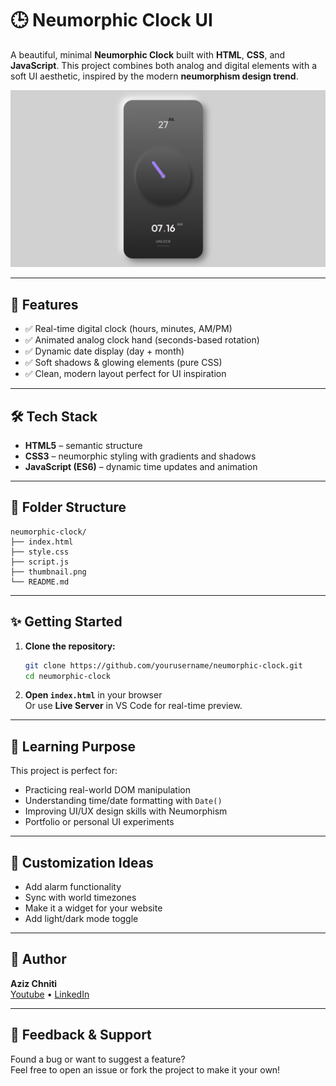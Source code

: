 
# 🕒 Neumorphic Clock UI

A beautiful, minimal **Neumorphic Clock** built with **HTML**, **CSS**, and **JavaScript**. This project combines both analog and digital elements with a soft UI aesthetic, inspired by the modern **neumorphism design trend**.

![Neumorphic Clock Screenshot](./thumbnail.png)

---

## 🚀 Features

- ✅ Real-time digital clock (hours, minutes, AM/PM)
- ✅ Animated analog clock hand (seconds-based rotation)
- ✅ Dynamic date display (day + month)
- ✅ Soft shadows & glowing elements (pure CSS)
- ✅ Clean, modern layout perfect for UI inspiration

---

## 🛠️ Tech Stack

- **HTML5** – semantic structure  
- **CSS3** – neumorphic styling with gradients and shadows  
- **JavaScript (ES6)** – dynamic time updates and animation  

---

## 📁 Folder Structure

```
neumorphic-clock/
├── index.html
├── style.css
├── script.js
├── thumbnail.png
└── README.md
```

---

## ✨ Getting Started

1. **Clone the repository:**

   ```bash
   git clone https://github.com/yourusername/neumorphic-clock.git
   cd neumorphic-clock
   ```

2. **Open `index.html`** in your browser  
   Or use **Live Server** in VS Code for real-time preview.

---

## 🧠 Learning Purpose

This project is perfect for:

- Practicing real-world DOM manipulation
- Understanding time/date formatting with `Date()`
- Improving UI/UX design skills with Neumorphism
- Portfolio or personal UI experiments

---

## 🧪 Customization Ideas

- Add alarm functionality
- Sync with world timezones
- Make it a widget for your website
- Add light/dark mode toggle

---

## 🙌 Author

**Aziz Chniti**  
[Youtube](https://www.youtube.com/@Barmajli) • [LinkedIn](www.linkedin.com/in/azizchniti)

---

## 📢 Feedback & Support

Found a bug or want to suggest a feature?  
Feel free to open an issue or fork the project to make it your own!
